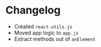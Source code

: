 # Changelog

* Created `react-utils.js`
* Moved app logic to `app.js`
* Extract methods out of `anElement`